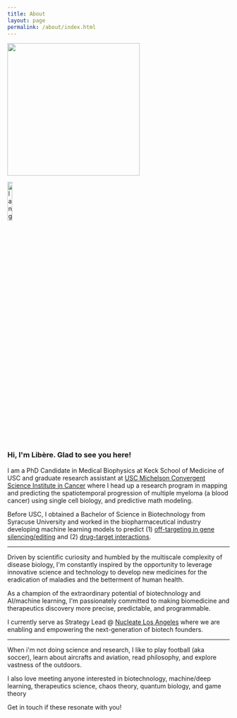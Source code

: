 ```yaml
---
title: About
layout: page
permalink: /about/index.html
---
```

<img src="{{ site.url }}/{{ site.picture }}" style="width:300px;"/>

<p align="left"><img width=15%" src="https://github.com/alansmathew/alansmathew/raw/master/lang.gif" alt="lang image here"/></ p>

### Hi, I'm Libère. Glad to see you here!

I am a PhD Candidate in Medical Biophysics at Keck School of Medicine of USC and graduate research assistant at [USC Michelson Convergent Science Institute in Cancer](https://kuhn.usc.edu/) where I head up a research program in mapping and predicting the spatiotemporal progression of multiple myeloma (a blood cancer) using single cell biology, and predictive math modeling.

Before USC, I obtained a Bachelor of Science in Biotechnology from Syracuse University and worked in the biopharmaceutical industry developing machine learning models to predict (1) [off-targeting in gene silencing/editing](https://en.calameo.com/read/0041626681a7296f0e0a8) and (2) [drug-target interactions](https://www.ncbi.nlm.nih.gov/pmc/articles/PMC5166585/).

---

Driven by scientific curiosity and humbled by the multiscale complexity of disease biology, I'm constantly inspired by the opportunity to leverage innovative science and technology to develop new medicines for the eradication of maladies and the betterment of human health.

As a champion of the extraordinary potential of biotechnology and AI/machine learning, I'm passionately committed to making biomedicine and therapeutics discovery more precise, predictable, and programmable.

I currently serve as Strategy Lead @ [Nucleate Los Angeles](https://www.nucleate.xyz/locations/los-angeles-ca/) where we are enabling and empowering the next-generation of biotech founders.

---

When i'm not doing science and research, I like to play football (aka soccer), learn about aircrafts and aviation, read philosophy, and explore vastness of the outdoors.

I also love meeting anyone interested in biotechnology, machine/deep learning, therapeutics science, chaos theory, quantum biology, and game theory

Get in touch if these resonate with you!
